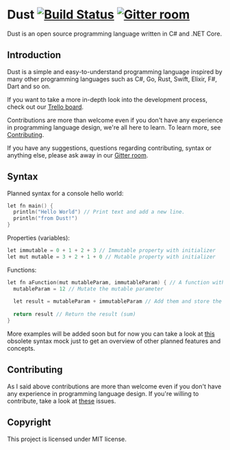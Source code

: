 # Dust [![Build Status](https://travis-ci.org/DustLanguage/Dust.svg?branch=master)](https://travis-ci.org/DustLanguage/Dust) [![Gitter room](https://badges.gitter.im/DustLanguage.png)](https://gitter.im/DustLanguage)

Dust is an open source programming language written in C# and .NET Core.

## Introduction

Dust is a simple and easy-to-understand programming language inspired by
many other programming languages such as C#, Go, Rust, Swift, Elixir, F#, Dart and so on.

If you want to take a more in-depth look into the development process, check out our [Trello board](https://trello.com/b/viwlhPnj).

Contributions are more than welcome even if you don't have any experience
in programming language design, we're all here to learn. To learn more, 
see [Contributing](#contributing).

If you have any suggestions, questions regarding contributing, syntax or anything
else, please ask away in our [Gitter room](https://gitter.im/DustLanguage).

## Syntax

Planned syntax for a console hello world:
```c
let fn main() {
  println("Hello World") // Print text and add a new line.
  println("from Dust!")
}
```
Properties (variables):
```c
let immutable = 0 + 1 + 2 + 3 // Immutable property with initializer
let mut mutable = 3 + 2 + 1 + 0 // Mutable property with initializer
```
Functions:
```c
let fn aFunction(mut mutableParam, immutableParam) { // A function with a mutable and immutable parameter. Returns their sum
  mutableParam = 12 // Mutate the mutable parameter
    
  let result = mutableParam + immutableParam // Add them and store the sum into 'result' property
    
  return result // Return the result (sum)
}
```

More examples will be added soon but for now you can take a look at [this](
https://pastebin.com/hhiV7wc7) obsolete syntax mock just to get an overview 
of other planned features and concepts. 

## Contributing

As I said above contributions are more than welcome even if you don't have
any experience in programming language design. If you're willing to contribute, take a look at [these](https://github.com/DustLanguage/Dust/issues?q=is%3Aissue+is%3Aopen+label%3A%22help+wanted%22) issues.


## Copyright
This project is licensed under MIT license.
